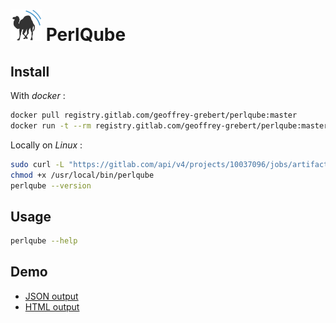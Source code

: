 # ![logo](docs/logo.png) PerlQube

## Install

With _docker_ :

```bash
docker pull registry.gitlab.com/geoffrey-grebert/perlqube:master
docker run -t --rm registry.gitlab.com/geoffrey-grebert/perlqube:master perlqube --version
```

Locally on _Linux_ :

```bash
sudo curl -L "https://gitlab.com/api/v4/projects/10037096/jobs/artifacts/master/raw/perlqube?job=build" -o /usr/local/bin/perlqube
chmod +x /usr/local/bin/perlqube
perlqube --version
```

## Usage

```bash
perlqube --help
```

## Demo

* [JSON output](https://gitlab.com/geoffrey-grebert/perlqube/-/jobs/artifacts/master/file/perlqube.json?job=critic)
* [HTML output](https://gitlab.com/geoffrey-grebert/perlqube/-/jobs/artifacts/master/file/report/index.html?job=critic)

